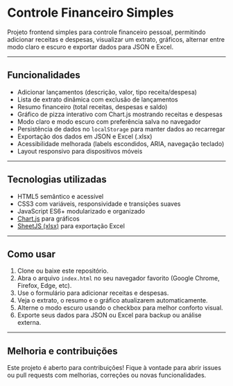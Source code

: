 # Controle Financeiro Simples

Projeto frontend simples para controle financeiro pessoal, permitindo adicionar receitas e despesas, visualizar um extrato, gráficos, alternar entre modo claro e escuro e exportar dados para JSON e Excel.

---

## Funcionalidades

- Adicionar lançamentos (descrição, valor, tipo receita/despesa)
- Lista de extrato dinâmica com exclusão de lançamentos
- Resumo financeiro (total receitas, despesas e saldo)
- Gráfico de pizza interativo com Chart.js mostrando receitas e despesas
- Modo claro e modo escuro com preferência salva no navegador
- Persistência de dados no `localStorage` para manter dados ao recarregar
- Exportação dos dados em JSON e Excel (.xlsx)
- Acessibilidade melhorada (labels escondidos, ARIA, navegação teclado)
- Layout responsivo para dispositivos móveis

---

## Tecnologias utilizadas

- HTML5 semântico e acessível
- CSS3 com variáveis, responsividade e transições suaves
- JavaScript ES6+ modularizado e organizado
- [Chart.js](https://www.chartjs.org/) para gráficos
- [SheetJS (xlsx)](https://sheetjs.com/) para exportação Excel

---

## Como usar

1. Clone ou baixe este repositório.
2. Abra o arquivo `index.html` no seu navegador favorito (Google Chrome, Firefox, Edge, etc).
3. Use o formulário para adicionar receitas e despesas.
4. Veja o extrato, o resumo e o gráfico atualizarem automaticamente.
5. Alterne o modo escuro usando o checkbox para melhor conforto visual.
6. Exporte seus dados para JSON ou Excel para backup ou análise externa.

---

## Melhoria e contribuições

Este projeto é aberto para contribuições! Fique à vontade para abrir issues ou pull requests com melhorias, correções ou novas funcionalidades.
